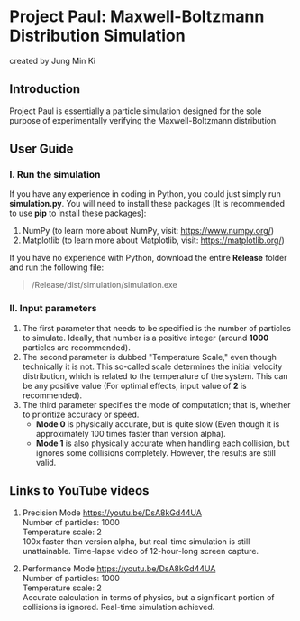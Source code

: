 # Project Paul: Maxwell-Boltzmann Distribution Simulation

created by Jung Min Ki

## Introduction

Project Paul is essentially a particle simulation designed for the sole purpose of experimentally verifying the Maxwell-Boltzmann distribution.<br />

## User Guide

### I. Run the simulation

If you have any experience in coding in Python, you could just simply run **simulation.py**. You will need to install these packages [It is recommended to use **pip** to install these packages]:
1. NumPy (to learn more about NumPy, visit: https://www.numpy.org/)
2. Matplotlib (to learn more about Matplotlib, visit: https://matplotlib.org/)

If you have no experience with Python, download the entire **Release** folder and run the following file:
> /Release/dist/simulation/simulation.exe

### II. Input parameters
1. The first parameter that needs to be specified is the number of particles to simulate. Ideally, that number is a positive integer (around **1000** particles are recommended).
2. The second parameter is dubbed "Temperature Scale," even though technically it is not. This so-called scale determines the initial velocity distribution, which is related to the temperature of the system. This can be any positive value (For optimal effects, input value of **2** is recommended).
3. The third parameter specifies the mode of computation; that is, whether to prioritize accuracy or speed.
   - **Mode 0** is physically accurate, but is quite slow (Even though it is approximately 100 times faster than version alpha).
   - **Mode 1** is also physically accurate when handling each collision, but ignores some collisions completely. However, the results are still valid.

## Links to YouTube videos

1. Precision Mode https://youtu.be/DsA8kGd44UA<br />
Number of particles: 1000<br />
Temperature scale: 2<br />
100x faster than version alpha, but real-time simulation is still unattainable. Time-lapse video of 12-hour-long screen capture.

2. Performance Mode https://youtu.be/DsA8kGd44UA<br />
Number of particles: 1000<br />
Temperature scale: 2<br />
Accurate calculation in terms of physics, but a significant portion of collisions is ignored. Real-time simulation achieved.

